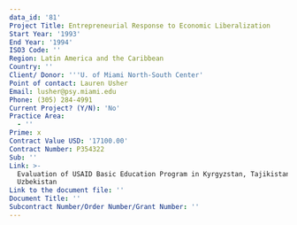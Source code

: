 ```yaml
---
data_id: '81'
Project Title: Entrepreneurial Response to Economic Liberalization
Start Year: '1993'
End Year: '1994'
ISO3 Code: ''
Region: Latin America and the Caribbean
Country: ''
Client/ Donor: '''U. of Miami North-South Center'
Point of contact: Lauren Usher
Email: lusher@psy.miami.edu
Phone: (305) 284-4991
Current Project? (Y/N): 'No'
Practice Area:
  - ''
Prime: x
Contract Value USD: '17100.00'
Contract Number: P354322
Sub: ''
Link: >-
  Evaluation of USAID Basic Education Program in Kyrgyzstan, Tajikistan, and
  Uzbekistan
Link to the document file: ''
Document Title: ''
Subcontract Number/Order Number/Grant Number: ''
---
```

